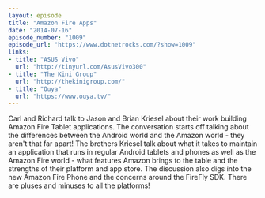 ```yaml
---
layout: episode
title: "Amazon Fire Apps"
date: "2014-07-16"
episode_number: "1009"
episode_url: "https://www.dotnetrocks.com/?show=1009"
links:
- title: "ASUS Vivo"
  url: "http://tinyurl.com/AsusVivo300"
- title: "The Kini Group"
  url: "http://thekinigroup.com/"
- title: "Ouya"
  url: "https://www.ouya.tv/"
---
```


Carl and Richard talk to Jason and Brian Kriesel about their work building Amazon Fire Tablet applications. The conversation starts off talking about the differences between the Android world and the Amazon world - they aren't that far apart! The brothers Kriesel talk about what it takes to maintain an application that runs in regular Android tablets and phones as well as the Amazon Fire world - what features Amazon brings to the table and the strengths of their platform and app store. The discussion also digs into the new Amazon Fire Phone and the concerns around the FireFly SDK. There are pluses and minuses to all the platforms!
